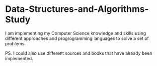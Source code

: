 # Data-Structures-and-Algorithms-Study
I am implementing my Computer Science knowledge and skills using different approaches and progrogramming languages to solve a set of problems.

PS. I could also use different sources and books that have already been implemented.


